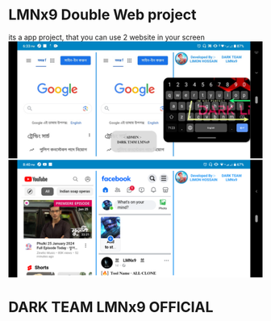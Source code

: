 # LMNx9 Double Web project
its a app project, that you can use 2 website in your screen
![logo](https://github.com/LMNx9-JOHNY/LMNx9-Double-Web.apk/blob/main/XRecorder_21012024_183309.jpg)
![logo](https://github.com/LMNx9-JOHNY/LMNx9-Double-Web.apk/blob/main/Screenshot_20240121-204010.png)
# DARK TEAM LMNx9 OFFICIAL 

